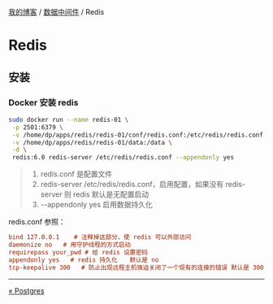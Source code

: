 [我的博客](../_index.md) / [数据中间件](_index.md) / Redis

# Redis

## 安装

### Docker 安装 redis

```bash
sudo docker run --name redis-01 \
 -p 2501:6379 \
 -v /home/dp/apps/redis/redis-01/conf/redis.conf:/etc/redis/redis.conf \
 -v /home/dp/apps/redis/redis-01/data:/data \
 -d \
 redis:6.0 redis-server /etc/redis/redis.conf --appendonly yes
```

> 1. redis.conf 是配置文件
> 2. redis-server /etc/redis/redis.conf，启用配置，如果没有 redis-server 则 redis 默认是无配置启动
> 3. --appendonly yes 启用数据持久化

redis.conf 参照：

```ini
bind 127.0.0.1    # 注释掉这部分，使 redis 可以外部访问
daemonize no   # 用守护线程的方式启动
requirepass your_pwd # 给 redis 设置密码
appendonly yes   # redis 持久化　　默认是 no
tcp-keepalive 300   # 防止出现远程主机强迫关闭了一个现有的连接的错误 默认是 300
```

---
[« Postgres](postgres.md)
